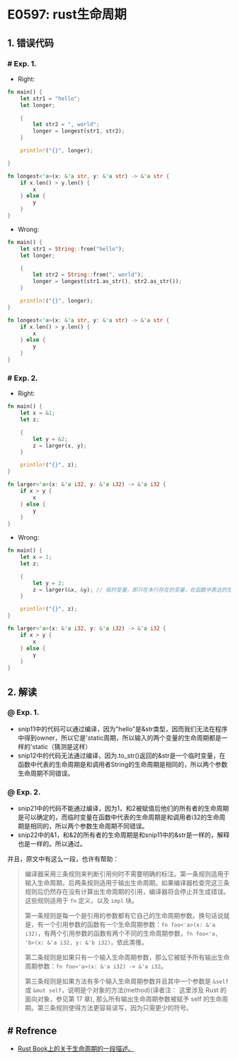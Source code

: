 # **E0597**: rust生命周期

## 1. 错误代码

### # Exp. 1.

- Right:

```rust
fn main() {
    let str1 = "hello";
    let longer;

    {
        let str2 = ", world";
        longer = longest(str1, str2);
    }

    println!("{}", longer);

}

fn longest<'a>(x: &'a str, y: &'a str) -> &'a str {
    if x.len() > y.len() {
        x
    } else {
        y
    }
}
```

- Wrong:

```rust
fn main() {
    let str1 = String::from("hello");
    let longer;

    {
        let str2 = String::from(", world");
        longer = longest(str1.as_str(), str2.as_str());
    }

    println!("{}", longer);
}

fn longest<'a>(x: &'a str, y: &'a str) -> &'a str {
    if x.len() > y.len() {
        x
    } else {
        y
    }
}
```

### # Exp. 2.

- Right:

```rust
fn main() {
    let x = &1;
    let z;

    {
        let y = &2;
        z = larger(x, y);
    }

    println!("{}", z);
}

fn larger<'a>(x: &'a i32, y: &'a i32) -> &'a i32 {
    if x > y {
        x
    } else {
        y
    }
}
```

- Wrong:

```rust
fn main() {
    let x = 1;
    let z;

    {
        let y = 2;
        z = larger(&x, &y); // 临时变量，即只在本行存在的变量，在函数中表达的生命周期跟随原始变量。
    }

    println!("{}", z);
}

fn larger<'a>(x: &'a i32, y: &'a i32) -> &'a i32 {
    if x > y {
        x
    } else {
        y
    }
}
```

## 2. 解读

### $\text{@}$ Exp. 1.

- snip11中的代码可以通过编译，因为"hello"是&str类型，因而我们无法在程序中得到owner，所以它是'static周期，所以输入的两个变量的生命周期都是一样的'static（猜测是这样）
- snip12中的代码无法通过编译，因为.to_str()返回的&str是一个临时变量，在函数中代表的生命周期是和调用者String的生命周期是相同的，所以两个参数生命周期不同错误。

### $\text{@}$ Exp. 2.

- snip21中的代码不能通过编译，因为1，和2被赋值后他们的所有者的生命周期是可以确定的，而临时变量在函数中代表的生命周期是和调用者i32的生命周期是相同的，所以两个参数生命周期不同错误。
- snip22中的&1，和&2的所有者的生命周期是和snip11中的&str是一样的，解释也是一样的。所以通过。

并且，原文中有这么一段，也许有帮助：

> 编译器采用三条规则来判断引用何时不需要明确的标注。第一条规则适用于输入生命周期，后两条规则适用于输出生命周期。如果编译器检查完这三条规则后仍然存在没有计算出生命周期的引用，编译器将会停止并生成错误。这些规则适用于 `fn` 定义，以及 `impl` 块。
>
> 第一条规则是每一个是引用的参数都有它自己的生命周期参数。换句话说就是，有一个引用参数的函数有一个生命周期参数：`fn foo<'a>(x: &'a i32)`，有两个引用参数的函数有两个不同的生命周期参数，`fn foo<'a, 'b>(x: &'a i32, y: &'b i32)`，依此类推。
>
> 第二条规则是如果只有一个输入生命周期参数，那么它被赋予所有输出生命周期参数：`fn foo<'a>(x: &'a i32) -> &'a i32`。
>
> 第三条规则是如果方法有多个输入生命周期参数并且其中一个参数是 `&self` 或 `&mut self`，说明是个对象的方法(method)(译者注： 这里涉及 Rust 的面向对象，参见第 17 章), 那么所有输出生命周期参数被赋予 self 的生命周期。第三条规则使得方法更容易读写，因为只需更少的符号。

## # Refrence

- [Rust Book上的关于生命周期的一段描述。](https://rustwiki.org/zh-CN/book/ch10-03-lifetime-syntax.html)
